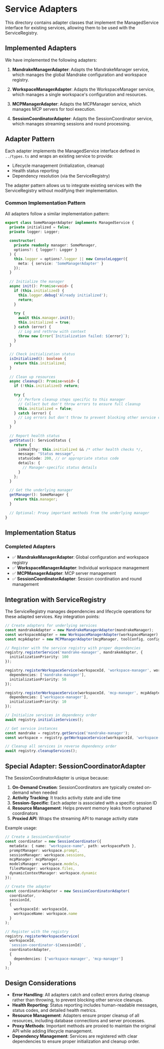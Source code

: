 # Service Adapters

This directory contains adapter classes that implement the ManagedService interface for existing services, allowing them to be used with the ServiceRegistry.

## Implemented Adapters

We have implemented the following adapters:

1. **MandrakeManagerAdapter**: Adapts the MandrakeManager service, which manages the global Mandrake configuration and workspace registry.

2. **WorkspaceManagerAdapter**: Adapts the WorkspaceManager service, which manages a single workspace's configuration and resources.

3. **MCPManagerAdapter**: Adapts the MCPManager service, which manages MCP servers for tool execution.

4. **SessionCoordinatorAdapter**: Adapts the SessionCoordinator service, which manages streaming sessions and round processing.

## Adapter Pattern

Each adapter implements the ManagedService interface defined in `../types.ts` and wraps an existing service to provide:

- Lifecycle management (initialization, cleanup)
- Health status reporting
- Dependency resolution (via the ServiceRegistry)

The adapter pattern allows us to integrate existing services with the ServiceRegistry without modifying their implementation.

### Common Implementation Pattern

All adapters follow a similar implementation pattern:

```typescript
export class SomeManagerAdapter implements ManagedService {
  private initialized = false;
  private logger: Logger;
  
  constructor(
    private readonly manager: SomeManager,
    options?: { logger?: Logger }
  ) {
    this.logger = options?.logger || new ConsoleLogger({
      meta: { service: 'SomeManagerAdapter' }
    });
  }
  
  // Initialize the manager
  async init(): Promise<void> {
    if (this.initialized) {
      this.logger.debug('Already initialized');
      return;
    }
    
    try {
      await this.manager.init();
      this.initialized = true;
    } catch (error) {
      // Log and rethrow with context
      throw new Error(`Initialization failed: ${error}`);
    }
  }
  
  // Check initialization status
  isInitialized(): boolean {
    return this.initialized;
  }
  
  // Clean up resources
  async cleanup(): Promise<void> {
    if (!this.initialized) return;
    
    try {
      // Perform cleanup steps specific to this manager
      // Collect but don't throw errors to ensure full cleanup
      this.initialized = false;
    } catch (error) {
      // Log errors but don't throw to prevent blocking other service cleanup
    }
  }
  
  // Report health status
  getStatus(): ServiceStatus {
    return {
      isHealthy: this.initialized && /* other health checks */,
      message: "Status message",
      statusCode: 200, // or appropriate status code
      details: {
        // Manager-specific status details
      }
    };
  }
  
  // Get the underlying manager
  getManager(): SomeManager {
    return this.manager;
  }
  
  // Optional: Proxy important methods from the underlying manager
}
```

## Implementation Status

### Completed Adapters

- ✅ **MandrakeManagerAdapter**: Global configuration and workspace registry
- ✅ **WorkspaceManagerAdapter**: Individual workspace management
- ✅ **MCPManagerAdapter**: MCP server management
- ✅ **SessionCoordinatorAdapter**: Session coordination and round management

## Integration with ServiceRegistry

The ServiceRegistry manages dependencies and lifecycle operations for these adapted services. Key integration points:

```typescript
// Create adapters for underlying services
const mandrakeAdapter = new MandrakeManagerAdapter(mandrakeManager);
const workspaceAdapter = new WorkspaceManagerAdapter(workspaceManager);
const mcpAdapter = new MCPManagerAdapter(mcpManager, toolConfig, configId);

// Register with the service registry with proper dependencies
registry.registerService('mandrake-manager', mandrakeAdapter, {
  initializationPriority: 100
});

registry.registerWorkspaceService(workspaceId, 'workspace-manager', workspaceAdapter, {
  dependencies: ['mandrake-manager'],
  initializationPriority: 50
});

registry.registerWorkspaceService(workspaceId, 'mcp-manager', mcpAdapter, {
  dependencies: ['workspace-manager'],
  initializationPriority: 10
});

// Initialize services in dependency order
await registry.initializeServices();

// Get service instances
const mandrake = registry.getService('mandrake-manager');
const workspace = registry.getWorkspaceService(workspaceId, 'workspace-manager');

// Cleanup all services in reverse dependency order
await registry.cleanupServices();
```

## Special Adapter: SessionCoordinatorAdapter

The SessionCoordinatorAdapter is unique because:

1. **On-Demand Creation**: SessionCoordinators are typically created on-demand when needed
2. **Activity Tracking**: It tracks activity state and idle time
3. **Session-Specific**: Each adapter is associated with a specific session ID
4. **Resource Management**: Helps prevent memory leaks from orphaned coordinators
5. **Proxied API**: Wraps the streaming API to manage activity state

Example usage:

```typescript
// Create a SessionCoordinator
const coordinator = new SessionCoordinator({
  metadata: { name: "workspace-name", path: workspacePath },
  promptManager: workspace.prompt,
  sessionManager: workspace.sessions,
  mcpManager: mcpManager,
  modelsManager: workspace.models,
  filesManager: workspace.files,
  dynamicContextManager: workspace.dynamic
});

// Create the adapter
const coordinatorAdapter = new SessionCoordinatorAdapter(
  coordinator,
  sessionId,
  {
    workspaceId: workspaceId,
    workspaceName: workspace.name
  }
);

// Register with the registry
registry.registerWorkspaceService(
  workspaceId,
  `session-coordinator-${sessionId}`,
  coordinatorAdapter,
  {
    dependencies: ['workspace-manager', 'mcp-manager']
  }
);
```

## Design Considerations

- **Error Handling**: All adapters catch and collect errors during cleanup rather than throwing, to prevent blocking other service cleanups.
- **Health Reporting**: Status reporting includes human-readable messages, status codes, and detailed health metrics.
- **Resource Management**: Adapters ensure proper cleanup of all resources, including database connections and server processes.
- **Proxy Methods**: Important methods are proxied to maintain the original API while adding lifecycle management.
- **Dependency Management**: Services are registered with clear dependencies to ensure proper initialization and cleanup order.